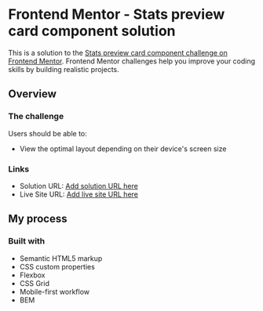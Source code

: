 # Frontend Mentor - Stats preview card component solution

This is a solution to the [Stats preview card component challenge on Frontend Mentor](https://www.frontendmentor.io/challenges/stats-preview-card-component-8JqbgoU62). Frontend Mentor challenges help you improve your coding skills by building realistic projects. 

## Overview

### The challenge

Users should be able to:

- View the optimal layout depending on their device's screen size


### Links

- Solution URL: [Add solution URL here](https://www.frontendmentor.io/solutions/mobile-first-responsive-site-using-flexbox-media-query-and-bem-No3Qvk6-O)
- Live Site URL: [Add live site URL here](https://dariachi85.github.io/card-component/)

## My process

### Built with

- Semantic HTML5 markup
- CSS custom properties
- Flexbox
- CSS Grid
- Mobile-first workflow
- BEM
